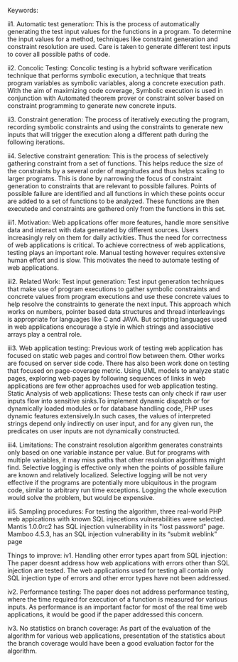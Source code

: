 Keywords:

ii1. Automatic test generation:
This is the process of automatically generating the test input values for the functions in a program. To determine the input values for a method, techniques like constraint generation and constraint resolution are used. Care is taken to generate different test inputs to cover all possible paths of code.

ii2. Concolic Testing:
Concolic testing is a hybrid software verification technique that performs symbolic execution, a technique that treats program variables as symbolic variables, along a concrete execution path. With the aim of maximizing code coverage, Symbolic execution is used in conjunction with Automated theorem prover or constraint solver based on constraint programming to generate new concrete inputs.

ii3. Constraint generation: 
The process of iteratively executing the program, recording symbolic constraints and using the constraints to generate new inputs that will trigger the execution along a different path during the following iterations.

ii4. Selective constraint generation:
This is the process of selectively gathering constraint from a set of functions. This helps reduce the size of the constraints by a several order of magnitudes and thus helps scaling to larger programs. This is done by narrowing the focus of constraint generation to constraints that are relevant to possible failures. Points of possible failure are identified and all functions in which these points occur are added to a set of functions to be analyzed. These functions are then executede and constraints are gathered only from the functions in this set.

iii1. Motivation:
Web applications offer more features, handle more sensitive data and interact with data generated by different sources. Users increasingly rely on them for daily activities. Thus the need for correctness of web applications is critical. To achieve correctness of web applications, testing plays an important role. Manual testing however requires extensive human effort and is slow. This motivates the need to automate testing of web applications. 

iii2. Related Work:
Test input generation:
Test input generation techniques that make use of program executions to gather symbolic constraints and concrete values from program executions and use these concrete values to help resolve the constraints to generate the next input. This approach which works on numbers, pointer based data structures and thread interleavings is appropriate for languages like C and JAVA. But scripting languages used in web applications encourage a style in which strings and associative arrays play a central role.

iii3. Web application testing:
Previous work of testing web application has focused on static web pages and control flow between them. Other works are focused on server side code. There has also been work done on testing that focused on page-coverage metric. Using UML models to analyze static pages, exploring web pages by following sequences of links in web applications are few other approaches used for web application testing.
Static Analysis of web applications:
These tests can only check if raw user inputs flow into sensitive sinks.To implement dynamic dispatch or for dynamically loaded modules or for database handling code, PHP uses dynamic features extensively.In such cases, the values of interpreted strings depend only indirectly on user input, and for any given run, the predicates on user inputs are not dynamically constructed.

iii4. Limitations:
The constraint resolution algorithm generates constraints only based on one variable instance per value. But for programs with multiple variables, it may miss paths that other resolution algorithms might find.
Selective logging is effective only when the points of possible failure are known and relatively localized. Selective logging will be not very effective if the programs are potentially more ubiquitous in the program code, similar to arbitrary run time exceptions. Logging the whole execution would solve the problem, but would be expensive.

iii5. Sampling procedures:
For testing the algorithm, three real-world PHP web appications with known SQL injecetions vulnerabilities were selected.
Mantis 1.0.0rc2 has SQL injection vulnerability in its "lost password" page.
Mamboo 4.5.3, has an SQL injection vulnerability in its “submit weblink” page

Things to improve:
iv1. Handling other error types apart from SQL injection: The paper doesnt address how web applications with errors other than SQL injection are tested. The web applications used for testing all contain only SQL injection type of errors and other error types have not been addressed.


iv2. Performance testing: The paper does not address performance testing, where the time required for execution of a function is measured for various inputs. As performance is an important factor for most of the real time web applications, it would be good if the paper addressed this concern.


iv3. No statistics on branch coverage: As part of the evaluation of the algorithm for various web applications, presentation of the statistics about the branch coverage would have been a good evaluation factor for the algorithm.
